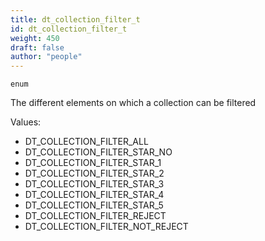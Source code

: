 ```yaml
---
title: dt_collection_filter_t
id: dt_collection_filter_t
weight: 450
draft: false
author: "people"
---
```


`enum`

The different elements on which a collection can be filtered

Values:
* DT_COLLECTION_FILTER_ALL
* DT_COLLECTION_FILTER_STAR_NO
* DT_COLLECTION_FILTER_STAR_1
* DT_COLLECTION_FILTER_STAR_2
* DT_COLLECTION_FILTER_STAR_3
* DT_COLLECTION_FILTER_STAR_4
* DT_COLLECTION_FILTER_STAR_5
* DT_COLLECTION_FILTER_REJECT
* DT_COLLECTION_FILTER_NOT_REJECT

